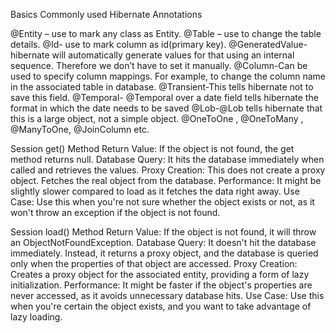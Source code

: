Basics Commonly used Hibernate Annotations

@Entity – use to mark any class as Entity.
@Table – use to change the table details.
@Id- use to mark column as id(primary key).
@GeneratedValue- hibernate will automatically generate values for that using an internal sequence. Therefore we don’t have to set it manually.
@Column-Can be used to specify column mappings. For example, to change the column name in the associated table in database.
 @Transient-This tells hibernate not to save this field.
@Temporal- @Temporal over a date field tells hibernate the format in which the date needs to be saved
@Lob-@Lob tells hibernate that this is a large object, not a simple object.
@OneToOne ,  @OneToMany ,  @ManyToOne, @JoinColumn etc.


Session get() Method
Return Value: If the object is not found, the get method returns null.
Database Query: It hits the database immediately when called and retrieves the values.
Proxy Creation: This does not create a proxy object. Fetches the real object from the database.
Performance: It might be slightly slower compared to load as it fetches the data right away.
Use Case: Use this when you're not sure whether the object exists or not, as it won't throw an exception if the object is not found.

Session load() Method
Return Value: If the object is not found, it will throw an ObjectNotFoundException.
Database Query: It doesn't hit the database immediately. Instead, it returns a proxy object, and the database is queried only when the properties of that object are accessed.
Proxy Creation: Creates a proxy object for the associated entity, providing a form of lazy initialization.
Performance: It might be faster if the object's properties are never accessed, as it avoids unnecessary database hits.
Use Case: Use this when you're certain the object exists, and you want to take advantage of lazy loading.
